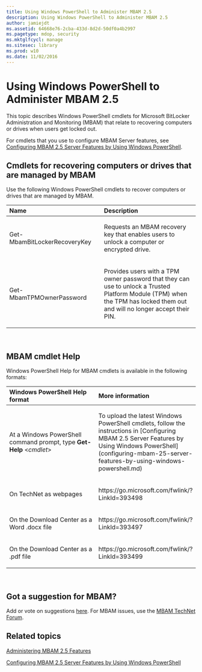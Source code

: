 ```yaml
---
title: Using Windows PowerShell to Administer MBAM 2.5
description: Using Windows PowerShell to Administer MBAM 2.5
author: jamiejdt
ms.assetid: 64668e76-2cba-433d-8d2d-50df0a4b2997
ms.pagetype: mdop, security
ms.mktglfcycl: manage
ms.sitesec: library
ms.prod: w10
ms.date: 11/02/2016
---
```



# Using Windows PowerShell to Administer MBAM 2.5


This topic describes Windows PowerShell cmdlets for Microsoft BitLocker Administration and Monitoring (MBAM) that relate to recovering computers or drives when users get locked out.

For cmdlets that you use to configure MBAM Server features, see [Configuring MBAM 2.5 Server Features by Using Windows PowerShell](configuring-mbam-25-server-features-by-using-windows-powershell.md).

## <a href="" id="cmdlets-for-recovering-computers-or-drives-that-are-managed-by-mbam-"></a>Cmdlets for recovering computers or drives that are managed by MBAM


Use the following Windows PowerShell cmdlets to recover computers or drives that are managed by MBAM.

<table>
<colgroup>
<col width="50%" />
<col width="50%" />
</colgroup>
<thead>
<tr class="header">
<th align="left">Name</th>
<th align="left">Description</th>
</tr>
</thead>
<tbody>
<tr class="odd">
<td align="left"><p>Get-MbamBitLockerRecoveryKey</p></td>
<td align="left"><p>Requests an MBAM recovery key that enables users to unlock a computer or encrypted drive.</p></td>
</tr>
<tr class="even">
<td align="left"><p>Get-MbamTPMOwnerPassword</p></td>
<td align="left"><p>Provides users with a TPM owner password that they can use to unlock a Trusted Platform Module (TPM) when the TPM has locked them out and will no longer accept their PIN.</p></td>
</tr>
</tbody>
</table>

 

## <a href="" id="---------mbam-cmdlet-help"></a> MBAM cmdlet Help


Windows PowerShell Help for MBAM cmdlets is available in the following formats:

<table>
<colgroup>
<col width="50%" />
<col width="50%" />
</colgroup>
<thead>
<tr class="header">
<th align="left">Windows PowerShell Help format</th>
<th align="left">More information</th>
</tr>
</thead>
<tbody>
<tr class="odd">
<td align="left"><p>At a Windows PowerShell command prompt, type <strong>Get-Help</strong> &lt;<em>cmdlet</em>&gt;</p></td>
<td align="left"><p>To upload the latest Windows PowerShell cmdlets, follow the instructions in [Configuring MBAM 2.5 Server Features by Using Windows PowerShell](configuring-mbam-25-server-features-by-using-windows-powershell.md)</p></td>
</tr>
<tr class="even">
<td align="left"><p>On TechNet as webpages</p></td>
<td align="left"><p>https://go.microsoft.com/fwlink/?LinkId=393498</p></td>
</tr>
<tr class="odd">
<td align="left"><p>On the Download Center as a Word .docx file</p></td>
<td align="left"><p>https://go.microsoft.com/fwlink/?LinkId=393497</p></td>
</tr>
<tr class="even">
<td align="left"><p>On the Download Center as a .pdf file</p></td>
<td align="left"><p>https://go.microsoft.com/fwlink/?LinkId=393499</p></td>
</tr>
</tbody>
</table>

 

## Got a suggestion for MBAM?


Add or vote on suggestions [here](http://mbam.uservoice.com/forums/268571-microsoft-bitlocker-administration-and-monitoring). For MBAM issues, use the [MBAM TechNet Forum](https://social.technet.microsoft.com/Forums/home?forum=mdopmbam).

## Related topics


[Administering MBAM 2.5 Features](administering-mbam-25-features.md)

[Configuring MBAM 2.5 Server Features by Using Windows PowerShell](configuring-mbam-25-server-features-by-using-windows-powershell.md)

 

 





